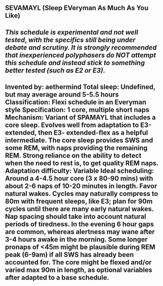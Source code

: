 SEVAMAYL (Sleep EVeryman As Much As You Like)
-----------------------------------------------
*This schedule is* ***experimental*** *and* ***not well tested***, *with the specifics still being under debate and scrutiny.  It is* ***strongly recommended*** *that inexperienced polyphasers do* ***NOT*** *attempt this schedule and instead stick to something better tested (such as E2 or E3).*
-----------------------------------------------
**Invented by**: aethermind
**Total sleep**: Undefined, but may average around 5-5.5 hours
**Classification**: Flexi schedule in an Everyman style
**Specification**: 1 core, multiple short naps
**Mechanism**: Variant of SPAMAYL that includes a core sleep. Evolves well from adaptation to E3-extended, then E3- extended-flex as a helpful intermediate. The core sleep provides SWS and some REM, with naps providing the remaining REM. Strong reliance on the ability to detect when the need to rest is, to get quality REM naps.
**Adaptation difficulty**: Variable
**Ideal scheduling**: Around a 4-4.5 hour core (3 x 80-90 mins) with about 2-6 naps of 10-20 minutes in length. Favor natural wakes. Cycles may naturally compress to 80m with frequent sleeps, like E3; plan for 90m cycles until there are many early natural wakes. Nap spacing should take into account natural periods of tiredness. In the evening 6 hour gaps are common,  whereas alertness may wane after 3-4 hours awake in the morning. Some longer pronaps of <45m might be plausible during REM peak (6-9am) if all SWS has already been accounted for. The core might be flexed and/or varied max 90m in length, as optional variables after adapted to a base schedule.
-----------------------------------------------
